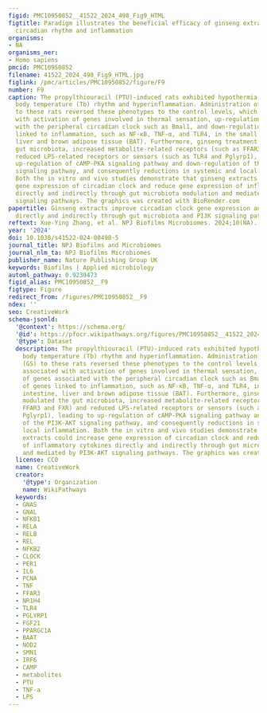 ```yaml
---
figid: PMC10950852__41522_2024_498_Fig9_HTML
figtitle: Paradigm illustrates the beneficial efficacy of ginseng extracts in modulating
  circadian rhythm and inflammation
organisms:
- NA
organisms_ner:
- Homo sapiens
pmcid: PMC10950852
filename: 41522_2024_498_Fig9_HTML.jpg
figlink: /pmc/articles/PMC10950852/figure/F9
number: F9
caption: The propylthiouracil (PTU)-induced rats exhibited hypothermia, disrupted
  body temperature (Tb) rhythm and hyperinflammation. Administration of ginseng (GS)
  to these rats reversed these phenotypes to the control levels, which was associated
  with activation of genes involved in thermal sensation, up-regulation of genes associated
  with the peripheral circadian clock such as Bmal1, and down-regulation of genes
  linked to inflammation, such as NF-κB, TNF-α, and TLR4, in the small intestine,
  liver and brown adipose tissue (BAT). Furthermore, ginseng treatment modulated the
  gut microbiota, increased metabolite-related receptors (such as FFAR3 and FXR) and
  reduced LPS-related receptors or sensors (such as TLR4 and Pglyrp1), leading to
  up-regulation of cAMP-PKA signaling pathway and down-regulation of the PI3K-AKT
  signaling pathway, and consequently reductions in systemic and local inflammation.
  Both the in vitro and vivo studies demonstrate that ginseng extracts could increase
  gene expression of circadian clock and reduce gene expression of inflammatory cytokines
  directly and indirectly through gut microbiota modulation and mediated by PI3K-AKT
  signaling pathways. The graphics was created with BioRender.com
papertitle: Ginseng extracts improve circadian clock gene expression and reduce inflammation
  directly and indirectly through gut microbiota and PI3K signaling pathway
reftext: Xue-Ying Zhang, et al. NPJ Biofilms Microbiomes. 2024;10(NA).
year: '2024'
doi: 10.1038/s41522-024-00498-5
journal_title: NPJ Biofilms and Microbiomes
journal_nlm_ta: NPJ Biofilms Microbiomes
publisher_name: Nature Publishing Group UK
keywords: Biofilms | Applied microbiology
automl_pathway: 0.9239473
figid_alias: PMC10950852__F9
figtype: Figure
redirect_from: /figures/PMC10950852__F9
ndex: ''
seo: CreativeWork
schema-jsonld:
  '@context': https://schema.org/
  '@id': https://pfocr.wikipathways.org/figures/PMC10950852__41522_2024_498_Fig9_HTML.html
  '@type': Dataset
  description: The propylthiouracil (PTU)-induced rats exhibited hypothermia, disrupted
    body temperature (Tb) rhythm and hyperinflammation. Administration of ginseng
    (GS) to these rats reversed these phenotypes to the control levels, which was
    associated with activation of genes involved in thermal sensation, up-regulation
    of genes associated with the peripheral circadian clock such as Bmal1, and down-regulation
    of genes linked to inflammation, such as NF-κB, TNF-α, and TLR4, in the small
    intestine, liver and brown adipose tissue (BAT). Furthermore, ginseng treatment
    modulated the gut microbiota, increased metabolite-related receptors (such as
    FFAR3 and FXR) and reduced LPS-related receptors or sensors (such as TLR4 and
    Pglyrp1), leading to up-regulation of cAMP-PKA signaling pathway and down-regulation
    of the PI3K-AKT signaling pathway, and consequently reductions in systemic and
    local inflammation. Both the in vitro and vivo studies demonstrate that ginseng
    extracts could increase gene expression of circadian clock and reduce gene expression
    of inflammatory cytokines directly and indirectly through gut microbiota modulation
    and mediated by PI3K-AKT signaling pathways. The graphics was created with BioRender.com
  license: CC0
  name: CreativeWork
  creator:
    '@type': Organization
    name: WikiPathways
  keywords:
  - GNAS
  - GNAL
  - NFKB1
  - RELA
  - RELB
  - REL
  - NFKB2
  - CLOCK
  - PER1
  - IL6
  - PCNA
  - TNF
  - FFAR3
  - NR1H4
  - TLR4
  - PGLYRP1
  - FGF21
  - PPARGC1A
  - BAAT
  - NOD2
  - SMN1
  - IRF6
  - CAMP
  - metabolites
  - PTU
  - TNF-a
  - LPS
---
```

